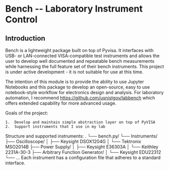 # Bench -- Laboratory Instrument Control

## Introduction

Bench is a lightweight package built on top of Pyvisa. It interfaces with USB- or LAN-connected VISA-compatible test instruments and allows the user to develop well documented and repeatable bench measurements while harnessing the full feature set of their bench instruments. This project is under active development - it is not suitable for use at this time.

The intention of this module is to provide the ability to use Jupyter Notebooks and this package to develop an open-source, easy to use notebook-style workflow for electronics design and analysis. For laboratory automation, I recommend https://github.com/usnistgov/labbench which offers extended capability for more advanced usage.

Goals of the project: 
    
    1.  Develop and maintain simple abstraction layer on top of PyVISA
    2.  Support instruments that I use in my lab

Structure and supported instruments:
.
└── bench.py/
    └── Instruments/
        ├── Oscilloscope/
        │   ├── Keysight DSOX1204G
        │   └── Tektronix MSO2014B
        ├── Power Supply/
        │   ├── Keysight E36303A
        │   └── Keithley 2231A-30-3
        ├── Arbitrary Function Generator/
        │   └── Keysight EDU22312
        └── ...
Each instrument has a configuration file that adheres to a standard interface.

